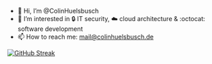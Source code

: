 - 👋 Hi, I’m @ColinHuelsbusch
- 👀 I’m interested in 🔒 IT security, ☁️ cloud architecture & :octocat: software development
- 📫 How to reach me: mail@colinhuelsbusch.de

[![GitHub Streak](https://github-readme-streak-stats.herokuapp.com?user=ColinHuelsbusch&theme=transparent&hide_border=true&border_radius=5)](https://git.io/streak-stats)
